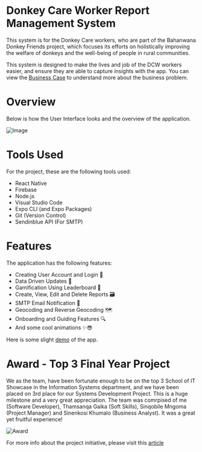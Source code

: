 # Donkey Care Worker Report Management System

This system is for the Donkey Care workers, who are part of the Bahanwana Donkey Friends project, which focuses its efforts on holistically improving the welfare of donkeys and the well-being of people in rural communities.

This system is designed to make the lives and job of the DCW workers easier, and ensure they are able to capture insights with the app. You can view the [Business Case](https://drive.google.com/file/d/1JyWTbtv5kA3xkDeCeUtWrv12-ZkmST6U/view?usp=sharing) to understand more about the business problem.

# Overview

Below is how the User
Interface looks and the overview of the application.

![Image](https://github.com/Sne225/DonkeySystem/assets/64343614/cc5e77f6-d979-4e39-bc29-43725bed05da)

# Tools Used
For the project, these are the following tools used:
- React Native
- Firebase
- Node.js
- Visual Studio Code
- Expo CLI (and Expo Packages)
- Git (Version Control)
- Sendinblue API (For SMTP)

# Features
The application has the following features:
- Creating User Account and Login 🔐
- Data Driven Updates 🔁
- Gamification Using Leaderboard 🤼
- Create, View, Edit and Delete Reports 🗃
- SMTP Email Notification 📩
- Geocoding and Reverse Geocoding 🗺
- Onboarding and Guiding Features 🔍
- And some cool animations ✨😎

Here is some slight [demo](https://drive.google.com/file/d/1mKLXIWEO4p__IxQoIXe04NQdCwkMTyEt/view?usp=drivesdk) of the app.

# Award - Top 3 Final Year Project
We as the team, have been fortunate enough to be on the top 3 School of IT Showcase in the Information Systems department, and we have been placed on 3rd place for our Systems Development Project. This is a huge milestone and a very great appreciation. The team was comrpised of me (Software Developer), Thamsanqa Gaika (Soft Skills), Sinqobile Mngoma (Project Manager) and Sinenkosi Khumalo (Business Analyst). It was a great yet fruitful experience!

![Award](https://github.com/Sne225/DonkeySystem/assets/64343614/1366f6de-40f9-4f06-8bbb-bc9baed07ede)
 

For more info about the project initiative, please visit this [article](https://www.up.ac.za/usr/news/post_3048907-up-led-community-project-puts-the-welfare-of-donkeys-and-people-in-the-driving-seat)
